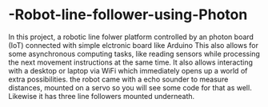 # -Robot-line-follower-using-Photon
In this project, a robotic line folwer platform controlled by an photon board (IoT) connected with simple elctronic board like Arduino This also allows for some asynchronous computing tasks, like reading sensors while processing the next movement instructions at the same time. It also allows interacting with a desktop or laptop via WiFi which immediately opens up a world of extra possibilities. the robot  came with a echo sounder to measure distances, mounted on a servo so you will see some code for that as well. Likewise it has three line followers mounted underneath.
